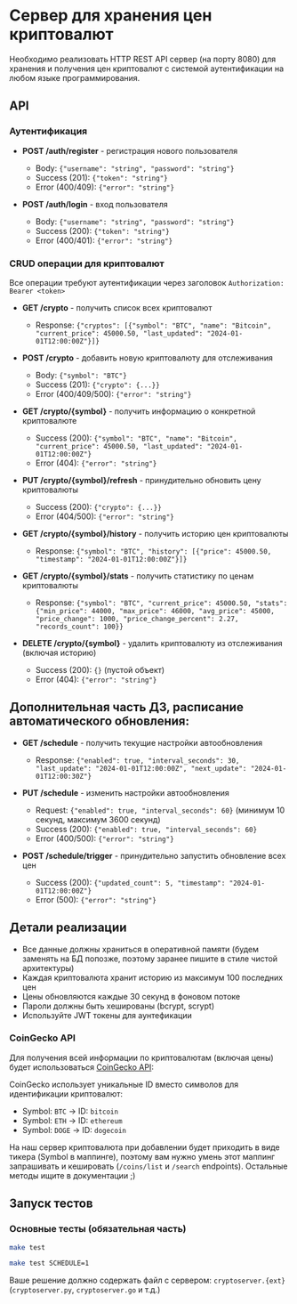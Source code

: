 # Сервер для хранения цен криптовалют

Необходимо реализовать HTTP REST API сервер (на порту 8080) для хранения и получения цен криптовалют с системой аутентификации на любом языке программирования.

## API

### Аутентификация
- **POST /auth/register** - регистрация нового пользователя
  - Body: `{"username": "string", "password": "string"}`
  - Success (201): `{"token": "string"}`
  - Error (400/409): `{"error": "string"}`

- **POST /auth/login** - вход пользователя
  - Body: `{"username": "string", "password": "string"}`
  - Success (200): `{"token": "string"}`
  - Error (400/401): `{"error": "string"}`

### CRUD операции для криптовалют
Все операции требуют аутентификации через заголовок `Authorization: Bearer <token>`

- **GET /crypto** - получить список всех криптовалют
  - Response: `{"cryptos": [{"symbol": "BTC", "name": "Bitcoin", "current_price": 45000.50, "last_updated": "2024-01-01T12:00:00Z"}]}`

- **POST /crypto** - добавить новую криптовалюту для отслеживания
  - Body: `{"symbol": "BTC"}`
  - Success (201): `{"crypto": {...}}`
  - Error (400/409/500): `{"error": "string"}`

- **GET /crypto/{symbol}** - получить информацию о конкретной криптовалюте
  - Success (200): `{"symbol": "BTC", "name": "Bitcoin", "current_price": 45000.50, "last_updated": "2024-01-01T12:00:00Z"}`
  - Error (404): `{"error": "string"}`

- **PUT /crypto/{symbol}/refresh** - принудительно обновить цену криптовалюты
  - Success (200): `{"crypto": {...}}`
  - Error (404/500): `{"error": "string"}`

- **GET /crypto/{symbol}/history** - получить историю цен криптовалюты
  - Response: `{"symbol": "BTC", "history": [{"price": 45000.50, "timestamp": "2024-01-01T12:00:00Z"}]}`

- **GET /crypto/{symbol}/stats** - получить статистику по ценам криптовалюты
  - Response: `{"symbol": "BTC", "current_price": 45000.50, "stats": {"min_price": 44000, "max_price": 46000, "avg_price": 45000, "price_change": 1000, "price_change_percent": 2.27, "records_count": 100}}`

- **DELETE /crypto/{symbol}** - удалить криптовалюту из отслеживания (включая историю)
  - Success (200): `{}` (пустой объект)
  - Error (404): `{"error": "string"}`

## Дополнительная часть ДЗ, расписание автоматического обновления:

- **GET /schedule** - получить текущие настройки автообновления
  - Response: `{"enabled": true, "interval_seconds": 30, "last_update": "2024-01-01T12:00:00Z", "next_update": "2024-01-01T12:00:30Z"}`

- **PUT /schedule** - изменить настройки автообновления
  - Request: `{"enabled": true, "interval_seconds": 60}` (минимум 10 секунд, максимум 3600 секунд)
  - Success (200): `{"enabled": true, "interval_seconds": 60}`
  - Error (400/500): `{"error": "string"}`

- **POST /schedule/trigger** - принудительно запустить обновление всех цен
  - Success (200): `{"updated_count": 5, "timestamp": "2024-01-01T12:00:00Z"}`
  - Error (500): `{"error": "string"}`

## Детали реализации

- Все данные должны храниться в оперативной памяти (будем заменять на БД попозже, поэтому заранее пишите в стиле чистой архитектуры)
- Каждая криптовалюта хранит историю из максимум 100 последних цен
- Цены обновляются каждые 30 секунд в фоновом потоке
- Пароли должны быть хешированы (bcrypt, scrypt)
- Используйте JWT токены для аунтефикации

### CoinGecko API

Для получения всей информации по криптовалютам (включая цены) будет использоваться [CoinGecko API](https://docs.coingecko.com/reference/introduction):

CoinGecko использует уникальные ID вместо символов для идентификации криптовалют:
- Symbol: `BTC` → ID: `bitcoin`
- Symbol: `ETH` → ID: `ethereum`
- Symbol: `DOGE` → ID: `dogecoin`

На наш сервер криптовалюта при добавлении будет приходить в виде тикера (Symbol в маппинге), поэтому вам нужно умень этот маппинг запрашивать и кешировать (`/coins/list` и `/search` endpoints). Остальные методы ищите в документации ;)

## Запуск тестов

### Основные тесты (обязательная часть)
```bash
make test
```

```bash
make test SCHEDULE=1
```

Ваше решение должно содержать файл с сервером: `cryptoserver.{ext}` (`cryptoserver.py`, `cryptoserver.go` и т.д.)
